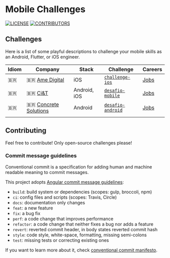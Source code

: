 # Mobile Challenges

[![LICENSE][license-img]](./LICENSE)
[![CONTRIBUTORS][contributors-img]][contributors-url]

## Challenges

Here is a list of some playful descriptions to challenge your mobile skills as an Android, Flutter, or iOS engineer.

|  Idiom    | Company                                                             | Stack                                         | Challenge                                                                               | Careers                                                                         |
| --------- | ------------------------------------------------------------------- | --------------------------------------------- | --------------------------------------------------------------------------------------- | ------------------------------------------------------------------------------- |
| :brazil:  | :brazil: [Ame Digital](https://amedigital.com)                      | iOS                                           | [`challenge-ios`](https://github.com/AmeDigital/challenge-ios)                          | [Jobs](https://boards.greenhouse.io/amedigital?gh_src=27927b6d2)                |
| :brazil:  | :brazil: [Ci&T](https://ciandt.com)                                 | Android, iOS                                  | [`desafio-mobile`](https://github.com/ciandt-mobile/desafio-mobile)                     | [Jobs](https://ciandt.com/us/en-us/careers)                                     |
| :brazil:  | :brazil: [Concrete Solutions](https://medium.com/concretebr)        | Android                                       | [`desafio-android`](https://github.com/concretesolutions/desafio-android)               | [Jobs](https://www.linkedin.com/company/concretebr/jobs/)                       |
|           |                                                                     |                                               |                                                                                         |                                                                                 |

## Contributing

Feel free to contribute! Only open-source challenges please!

### Commit message guidelines

Conventional commit is a specification for adding human and machine readable meaning to commit messages.

This project adopts [Angular commit message guidelines](angular-commit-url):

- `build`: build system or dependencies (scopes: gulp, broccoli, npm)
- `ci`: config files and scripts (scopes: Travis, Circle)
- `docs`: documentation only changes
- `feat`: a new feature
- `fix`: a bug fix
- `perf`: a code change that improves performance
- `refactor`: a code change that neither fixes a bug nor adds a feature
- `revert`: reverted commit header, in body states reverted commit hash
- `style`: code style, white-space, formatting, missing semi-colons
- `test`: missing tests or correcting existing ones

If you want to learn more about it, check [conventional commit manifesto][conventional-commit-url].

[angular-commit-url]: https://github.com/angular/angular/blob/22b96b9/CONTRIBUTING.md#-commit-message-guidelines

[contributors-img]: https://img.shields.io/github/contributors/jpventura/mobile-challenges.svg
[contributors-url]: https://github.com/jpventura/mobile-challenges/graphs/contributors

[conventional-commit-url]: https://www.conventionalcommits.org/en/v1.0.0/

[license-img]: https://img.shields.io/github/license/jpventura/mobile-challenges.svg
